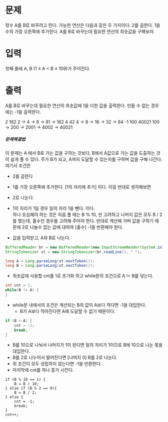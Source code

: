 # 문제
정수 A를 B로 바꾸려고 한다. 가능한 연산은 다음과 같은 두 가지이다.
2를 곱한다.
1을 수의 가장 오른쪽에 추가한다.
A를 B로 바꾸는데 필요한 연산의 최솟값을 구해보자.

# 입력
첫째 줄에 A, B (1 ≤ A < B ≤ 109)가 주어진다.

# 출력
A를 B로 바꾸는데 필요한 연산의 최솟값에 1을 더한 값을 출력한다. 만들 수 없는 경우에는 -1을 출력한다.

2 162
2 -> 4 -> 8 -> 81 -> 162
4 42
4 -> 8 -> 16 -> 32 -> 64 -1
100 40021 
100 -> 200 -> 2001 -> 4002 -> 40021

##### 문제해결법
이 문제는 A 에서 B로 가는 값을 구하는 것보다, B에서 A값으로 가는 값을 도출하는 것이 쉽게 풀 수 있다.
주가 B가 되고, A까지 도달할 수 있는지를 구하며 값을 구해 나간다.   
여기서 조건은 
- 2를 곱한다
- 1를 가장 오른쪽에 추가한다. [1의 자리에 추가]
이다. 이걸 반대로 생각해보면
- 2로 나눈다.
- 1의 자리가 1일 경우 일의 자리 1을 뺀다.
이다.  
하나 조심해야 하는 것은 처음 풀 때는 B % 10, 만 고려하고 나머지 값은 모두 B / 2 를 했는데, 홀수인 경우를 고려해 주어야 한다.
반대로 계산해 가며 값을 구하기 때문에 2로 나눌수 없는 값에 대하여 [홀수] -1을 반환해야 한다.

- 값을 입력받고, A와 B로 나눈다.
```java
BufferedReader br = new BufferedReader(new InputStreamReader(System.in));
StringTokenizer st = new StringTokenizer(br.readLine(), " ");

long A = Long.parseLong(st.nextToken());
long B = Long.parseLong(st.nextToken());
```
- 최솟값에 사용할 cnt를 1로 초기화 하고 while문의 조건으로 A != B를 넣는다.
```java
int cnt = 1;
while(B != A) {
}
```
- while문 내에서의 조건은 계산되는 B의 값이 A보다 작다면 -1을 대입한다.
  - B가 A보다 작아진다면 A에 도달할 수 없기 때문이다.
```java
if (B < A) {
    cnt = -1;
    break;
}
```
- B를 10으로 나눠서 나머지가 1이 된다면 일의 자리가 1이므로 B에 10으로 나눈 몫을 대입한다.
- B를 2로 나누어서 떨어진다면 [나머지 0] B를 2로 나눈다.
- 위 조건이 모두 성립하지 않는다면 -1을 반환한다.
- 마지막에 cnt를 하나 증가 시킨다.
```jpaql
if (B % 10 == 1) {
    B = B / 10;
} else if (B % 2 == 0){
    B = B / 2;
} else {
    cnt = -1;
    break;
}
cnt++;
```


